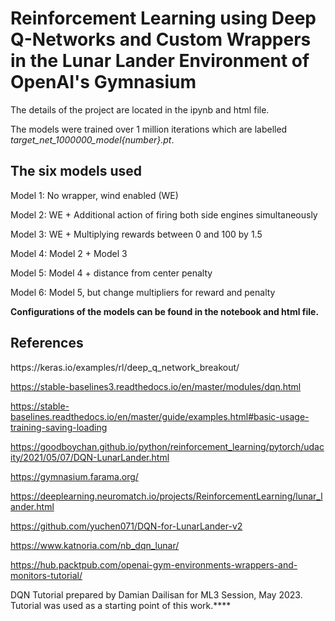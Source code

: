 <h1>Reinforcement Learning using Deep Q-Networks and Custom Wrappers in the Lunar Lander Environment of OpenAI's Gymnasium</h1>

The details of the project are located in the ipynb and html file. 

The models were trained over 1 million iterations which are labelled <i>target_net_1000000_model{number}.pt</i>.

<h2>The six models used</h2>

Model 1: No wrapper, wind enabled (WE)

Model 2: WE + Additional action of firing both side engines simultaneously

Model 3: WE + Multiplying rewards between 0 and 100 by 1.5

Model 4: Model 2 + Model 3

Model 5: Model 4 + distance from center penalty

Model 6: Model 5, but change multipliers for reward and penalty

<b>Configurations of the models can be found in the notebook and html file.</b>

<h2>References</h2>
https://keras.io/examples/rl/deep_q_network_breakout/

https://stable-baselines3.readthedocs.io/en/master/modules/dqn.html

https://stable-baselines.readthedocs.io/en/master/guide/examples.html#basic-usage-training-saving-loading

https://goodboychan.github.io/python/reinforcement_learning/pytorch/udacity/2021/05/07/DQN-LunarLander.html

https://gymnasium.farama.org/

https://deeplearning.neuromatch.io/projects/ReinforcementLearning/lunar_lander.html

https://github.com/yuchen071/DQN-for-LunarLander-v2

https://www.katnoria.com/nb_dqn_lunar/

https://hub.packtpub.com/openai-gym-environments-wrappers-and-monitors-tutorial/

DQN Tutorial prepared by Damian Dailisan for ML3 Session, May 2023. Tutorial was used as a starting point of this work.****
